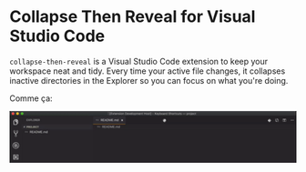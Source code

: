 # Collapse Then Reveal for Visual Studio Code
`collapse-then-reveal` is a Visual Studio Code extension to keep your workspace
neat and tidy. Every time your active file changes, it collapses inactive directories in the Explorer so you can focus on what you're doing.

Comme ça:

![](demo.gif)
